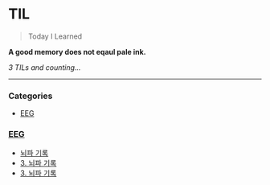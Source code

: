 # TIL
> Today I Learned

**A good memory does not eqaul pale ink.**


_3 TILs and counting..._

---

### Categories

- [EEG](#EEG)

### [EEG](#EEG)
- [뇌파 기록](EEG/뇌파_기록.md)
- [3. 뇌파 기록](EEG/뇌파_기록_상편.md)
- [3. 뇌파 기록](EEG/뇌파_기록_하편.md)



